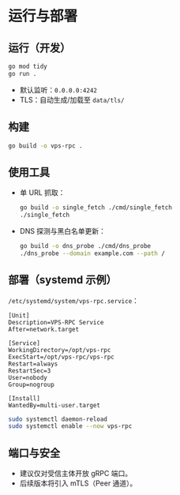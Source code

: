 # 运行与部署

## 运行（开发）

```bash
go mod tidy
go run .
```

- 默认监听：`0.0.0.0:4242`
- TLS：自动生成/加载至 `data/tls/`

## 构建

```bash
go build -o vps-rpc .
```

## 使用工具

- 单 URL 抓取：
  ```bash
  go build -o single_fetch ./cmd/single_fetch
  ./single_fetch
  ```
- DNS 探测与黑白名单更新：
  ```bash
  go build -o dns_probe ./cmd/dns_probe
  ./dns_probe --domain example.com --path /
  ```

## 部署（systemd 示例）

`/etc/systemd/system/vps-rpc.service`：

```
[Unit]
Description=VPS-RPC Service
After=network.target

[Service]
WorkingDirectory=/opt/vps-rpc
ExecStart=/opt/vps-rpc/vps-rpc
Restart=always
RestartSec=3
User=nobody
Group=nogroup

[Install]
WantedBy=multi-user.target
```

```bash
sudo systemctl daemon-reload
sudo systemctl enable --now vps-rpc
```

## 端口与安全

- 建议仅对受信主体开放 gRPC 端口。
- 后续版本将引入 mTLS（Peer 通道）。

